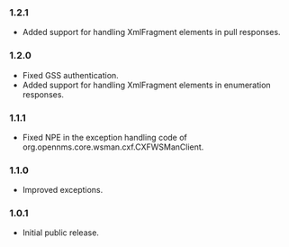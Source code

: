 ### 1.2.1

* Added support for handling XmlFragment elements in pull responses.

### 1.2.0

* Fixed GSS authentication.
* Added support for handling XmlFragment elements in enumeration responses.

### 1.1.1

* Fixed NPE in the exception handling code of org.opennms.core.wsman.cxf.CXFWSManClient.

### 1.1.0

* Improved exceptions.

### 1.0.1

* Initial public release.
